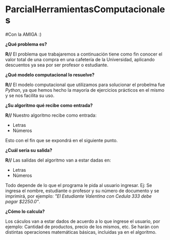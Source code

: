 # ParcialHerramientasComputacionales
#Con la AMIGA :)

**¿Qué problema es?**

**R//** El problema que trabajaremos a continuación tiene como fin conocer el valor total de una compra en una cafetería de la Universidad, aplicando descuentos ya sea por ser profesor o estudiante.

**¿Qué modelo computacional lo resuelve?**

**R//** El modelo computacional que utilizamos para solucionar el probelma fue _Python_, ya que hemos hecho la mayoría de ejercicios prácticos en el mismo y se nos facilita su uso.

**¿Su algoritmo qué recibe como entrada?**

**R//** Nuestro algoritmo recibe como entrada:

* Letras
* Números

Esto con el fin que se expondrá en el siguiente punto.

**¿Cuál sería su salida?**

**R//** Las salidas del algoritmo van a estar dadas en:

* Letras 
* Números

Todo depende de lo que el programa le pida al usuario ingresar. Ej: Se ingresa el nombre, estudiante o profesor y su número de documento y se imprimirá, por ejemplo: _"El Estudiante Valentina con Cedula 333 debe pagar $2250.0"_.

**¿Cómo lo calcula?**

Los cáculos van a estar dados de acuerdo a lo que ingrese el usuario, por ejemplo: Cantidad de productos, precio de los mismos, etc. Se harán con distintas operaciones matemáticas básicas, incluidas ya en el algoritmo.
